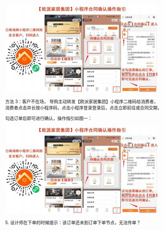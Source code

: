 ![](Aspose.Words.a3e72162-6a76-4a8c-9661-32f7707cded5.005.jpeg)


方法 3：客户不在场， 导购主动转发【欧派家居集团】小程序二维码给消费者， 消费者点击并长按小程序码，点击小程序登录登录后，点击立即前往或合同交期，

勾选订单后即可进行确认，操作指引如图一：

![](Aspose.Words.a3e72162-6a76-4a8c-9661-32f7707cded5.005.jpeg)




<a name="bookmark5"></a>5. 设计师在下单的时候提示：该订单还未到订单下单节点，无法传单？

